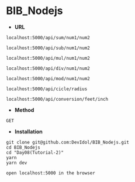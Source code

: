 # BIB_Nodejs

- **URL**
```
localhost:5000/api/sum/num1/num2

localhost:5000/api/sub/num1/num2

localhost:5000/api/mul/num1/num2

localhost:5000/api/div/num1/num2

localhost:5000/api/mod/num1/num2

localhost:5000/api/cicle/radius

localhost:5000/api/conversion/feet/inch

```

- **Method**

`GET`


- **Installation**
```
git clone git@github.com:DevIdol/BIB_Nodejs.git
cd BIB_Nodejs
cd "Day08(Tutorial-2)"
yarn
yarn dev

open localhost:5000 in the browser